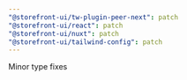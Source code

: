```yaml
---
"@storefront-ui/tw-plugin-peer-next": patch
"@storefront-ui/react": patch
"@storefront-ui/nuxt": patch
"@storefront-ui/tailwind-config": patch
---
```


Minor type fixes

